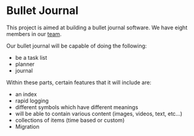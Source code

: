 # Bullet Journal

This project is aimed at building a bullet journal software. We have eight members in our [team](admin/team.md). 

Our bullet journal will be capable of doing the following:
- be a task list
- planner
- journal

Within these parts, certain features that it will include are:
- an index
- rapid logging
- different symbols which have different meanings
- will be able to contain various content (images, videos, text, etc...)
- collections of items (time based or custom)
- Migration
